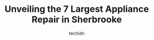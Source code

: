 ---
layout: ampstory
image: https://i0.wp.com/www.auto.or.id/wp-content/uploads/2023/06/atelier-kafc3a9in-ancien-centre-du-rasoir-sherbrooke-0-sherbrooke-1686325835.jpeg?resize=640,853
author: techidn
featured: false
description: Sherbrooke, Quebec, Canada is a haven for Appliance Repair enthusiasts, boasting an impressive array of 7 top-notch establishments. Whether youre a seasoned connoisseur or simply curious to
title: Unveiling the 7 Largest Appliance Repair in Sherbrooke
cover:
   title: Unveiling the 7 Largest Appliance Repair in Sherbrooke
   subtitle: AUTO.OR.ID
   background: https://www.auto.or.id/wp-content/uploads/2023/06/atelier-kafc3a9in-ancien-centre-du-rasoir-sherbrooke-0-sherbrooke-1686325835.jpeg

pages: 
 - layout: thirds
   top: <h1>#1 Les Spécialistes de lélectroménager - Sherbrooke (Vente et siège social)</h1>
   bottom: "<p>We are very satisfied with this shop. We were looking for a frigo and a stove at the lowest price yet new. They did a very good job! We checked with other big shops, no o</p>"
   background: https://www.auto.or.id/wp-content/uploads/2023/06/atelier-kafc3a9in-ancien-centre-du-rasoir-sherbrooke-1-sherbrooke-1686325837.jpeg
   backgroundblur: true
 - layout: thirds
   top: <h1>#2 Electro-Experts - Sherbrooke</h1>
   bottom: "<p>2655 Rue King O #125, Sherbrooke, Quebec J1L 2G4, Canada</p>"
   background: https://www.auto.or.id/wp-content/uploads/2023/06/atelier-kafc3a9in-ancien-centre-du-rasoir-sherbrooke-2-sherbrooke-1686325838.png
   cta:
      link: https://www.auto.or.id/unveiling-the-7-largest-appliance-repair-in-sherbrooke/
      text: Unveiling the 7 Largest Appliance Repair in Sherbrooke
 - layout: thirds
   top: <h1>#3 Le Réparateur</h1>
   bottom: "<p>4336 Bd Industriel, Sherbrooke, QC J1L 2S8, Canada</p>"
   background: https://images.unsplash.com/photo-1607059188021-ca6664bc3c92?ixlib=rb-4.0.3&ixid=MnwxMjA3fDB8MHxwaG90by1wYWdlfHx8fGVufDB8fHx8&auto=format&fit=crop&w=640&h=853&q=80
   cta:
      link: https://www.auto.or.id/unveiling-the-7-largest-appliance-repair-in-sherbrooke/
      text: Unveiling the 7 Largest Appliance Repair in Sherbrooke
 - layout: thirds
   top: <h1>#4 Corbeil Électroménagers</h1>
   bottom: "<p>600 Rue Galt O, Sherbrooke, QC J1H 1Y9, Canada</p>"
   background: https://images.unsplash.com/photo-1512374554703-ce361659d5ce?ixlib=rb-4.0.3&ixid=MnwxMjA3fDB8MHxwaG90by1wYWdlfHx8fGVufDB8fHx8&auto=format&fit=crop&w=640&h=853&q=80
   cta:
      link: https://www.auto.or.id/unveiling-the-7-largest-appliance-repair-in-sherbrooke/
      text: Unveiling the 7 Largest Appliance Repair in Sherbrooke
 - layout: thirds
   top: <h1>#5 Electro Fredette Matelas Zen-confort</h1>
   bottom: "<p>4229 Boul Bourque, Sherbrooke, QC J1N 1S7, Canada</p>"
   background: https://images.unsplash.com/photo-1523676060187-f55189a71f5e?ixlib=rb-4.0.3&ixid=MnwxMjA3fDB8MHxwaG90by1wYWdlfHx8fGVufDB8fHx8&auto=format&fit=crop&w=640&h=853&q=80
   cta:
      link: https://www.auto.or.id/unveiling-the-7-largest-appliance-repair-in-sherbrooke/
      text: Unveiling the 7 Largest Appliance Repair in Sherbrooke
 - layout: thirds
   top: <h1>#6 Atelier Kaféin (ancien Centre du Rasoir) - Sherbrooke</h1>
   bottom: "<p>422 Rue King E, Sherbrooke, QC J1G 1B5, Canada</p>"
   background: https://images.unsplash.com/photo-1639928849293-7f9ff81e41d3?ixlib=rb-4.0.3&ixid=MnwxMjA3fDB8MHxwaG90by1wYWdlfHx8fGVufDB8fHx8&auto=format&fit=crop&w=640&h=853&q=80
   cta:
      link: https://www.auto.or.id/unveiling-the-7-largest-appliance-repair-in-sherbrooke/
      text: Unveiling the 7 Largest Appliance Repair in Sherbrooke
 - layout: thirds
   top: <h1>#7 Electro Sylvain Desrochers</h1>
   bottom: "<p>75 Chem. du Lac-Montjoie, Sherbrooke, QC J1R 0C1, Canada</p>"
   background: https://images.unsplash.com/photo-1580151297944-7c4cedd0c5b2?ixlib=rb-4.0.3&ixid=MnwxMjA3fDB8MHxwaG90by1wYWdlfHx8fGVufDB8fHx8&auto=format&fit=crop&w=640&h=853&q=80
   cta:
      link: https://www.auto.or.id/unveiling-the-7-largest-appliance-repair-in-sherbrooke/
      text: Unveiling the 7 Largest Appliance Repair in Sherbrooke
 - layout: thirds
   middle: Continue reading...
   background: https://images.unsplash.com/photo-1603224683825-22b15546560d?ixlib=rb-4.0.3&ixid=MnwxMjA3fDB8MHxwaG90by1wYWdlfHx8fGVufDB8fHx8&auto=format&fit=crop&w=640&h=853&q=80
   cta:
      link: https://www.auto.or.id/unveiling-the-7-largest-appliance-repair-in-sherbrooke/
      text: Unveiling the 7 Largest Appliance Repair in Sherbrooke

---